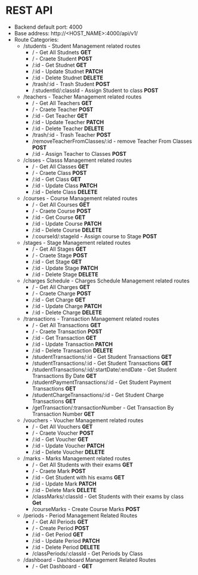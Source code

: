 # REST API
* Backend default port: 4000
* Base address: http://<HOST_NAME>:4000/api/v1/
* Route Categories:
    * /students - Student Management related routes
        * / - Get All Studnets **GET**
        * / - Craete Student **POST**
        * /:id - Get Studnet **GET**
        * /:id - Update Studnet **PATCH**
        * /:id - Delete Studnet **DELETE**
        * /trash/:id - Trash Student  **POST**
        * /:studentId/:classId - Assign Student to class **POST**
    * /teachers - Teacher Management related routes
        * / - Get All Teachers **GET**
        * / - Craete Teacher **POST**
        * /:id - Get Teacher **GET**
        * /:id - Update Teacher **PATCH**
        * /:id - Delete Teacher **DELETE**
        * /trash/:id - Trash Teacher  **POST**
        * /removeTeacherFromClasses/:id - remove Teacher From Classes **POST**
        * /:id - Assign Teacher to Classes **POST**
    * /clsses - Classs Management related routes
        * / - Get All Classes **GET**
        * / - Craete Class **POST**
        * /:id - Get Class **GET**
        * /:id - Update Class **PATCH**
        * /:id - Delete Class **DELETE**
    * /courses - Course Management related routes
        * / - Get All Courses **GET**
        * / - Craete Course **POST**
        * /:id - Get Course **GET**
        * /:id - Update Course **PATCH**
        * /:id - Delete Course **DELETE**
        * /:courseId/:stageId - Assign course to Stage **POST**
    * /stages - Stage Management related routes
        * / - Get All Stages **GET**
        * / - Craete Stage **POST**
        * /:id - Get Stage **GET**
        * /:id - Update Stage **PATCH**
        * /:id - Delete Stage **DELETE**
    * /charges Schedule - Charges Schedule Management related routes
        * / - Get All Charges **GET**
        * / - Craete Charge **POST**
        * /:id - Get Charge **GET**
        * /:id - Update Charge **PATCH**
        * /:id - Delete Charge **DELETE**
    * /transactions - Transaction Management related routes
        * / - Get All Transactions **GET**
        * / - Craete Transaction **POST**
        * /:id - Get Transaction **GET**
        * /:id - Update Transaction **PATCH**
        * /:id - Delete Transaction **DELETE**
        * /studentTransactions/:id - Get Student Transactions **GET**
        * /studentTransactions/:id - Get Student Transactions **GET**
        * /studentTransactions/:id/:startDate/:endDate - Get Student Transactions By Date **GET**
        * /studentPaymentTransactions/:id - Get Student Payment Transactions **GET**
        * /studentChargeTransactions/:id - Get Student Charge Transactions **GET**
        * /getTransaction/:transactionNumber - Get Transaction By Transaction Number **GET**
    * /vouchers - Voucher Management related routes
        * / - Get All Vouchers **GET**
        * / - Craete Voucher **POST**
        * /:id - Get Voucher **GET**
        * /:id - Update Voucher **PATCH**
        * /:id - Delete Voucher **DELETE**
    * /marks - Marks Management related routes
        * / - Get All Students with their exams **GET**
        * / - Craete Mark **POST**
        * /:id - Get Student with his exams **GET**
        * /:id - Update Mark **PATCH**
        * /:id - Delete Mark **DELETE**
        * /classMarks/:classId - Get Students with their exams by class **Get**
        * /courseMarks - Create Course Marks **POST**
    * /periods - Period Management Related Routes
        * / - Get All Periods **GET**
        * / - Create Period **POST**
        * /:id - Get Period **GET**
        * /:id - Update Period **PATCH**
        * /:id - Delete Period **DELETE**
        * /classPeriods/:classId - Get Periods by Class
    * /dashboard - Dashboard Management Related Routes
        * / - Get Dashboard - **GET**